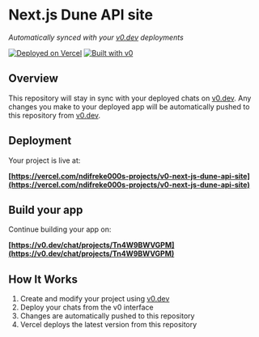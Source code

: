 # Next.js Dune API site

*Automatically synced with your [v0.dev](https://v0.dev) deployments*

[![Deployed on Vercel](https://img.shields.io/badge/Deployed%20on-Vercel-black?style=for-the-badge&logo=vercel)](https://vercel.com/ndifreke000s-projects/v0-next-js-dune-api-site)
[![Built with v0](https://img.shields.io/badge/Built%20with-v0.dev-black?style=for-the-badge)](https://v0.dev/chat/projects/Tn4W9BWVGPM)

## Overview

This repository will stay in sync with your deployed chats on [v0.dev](https://v0.dev).
Any changes you make to your deployed app will be automatically pushed to this repository from [v0.dev](https://v0.dev).

## Deployment

Your project is live at:

**[https://vercel.com/ndifreke000s-projects/v0-next-js-dune-api-site](https://vercel.com/ndifreke000s-projects/v0-next-js-dune-api-site)**

## Build your app

Continue building your app on:

**[https://v0.dev/chat/projects/Tn4W9BWVGPM](https://v0.dev/chat/projects/Tn4W9BWVGPM)**

## How It Works

1. Create and modify your project using [v0.dev](https://v0.dev)
2. Deploy your chats from the v0 interface
3. Changes are automatically pushed to this repository
4. Vercel deploys the latest version from this repository

